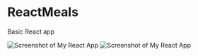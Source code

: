 # ReactMeals

  Basic React app 

![Screenshot of My React App](https://res.cloudinary.com/dezqiqsqb/image/upload/v1683115082/ReactShop_qmc2v7.png)
![Screenshot of My React App](https://res.cloudinary.com/dezqiqsqb/image/upload/v1683115082/ReactCart_mp2mjh.png)
